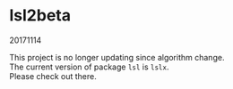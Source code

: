 # lsl2beta

20171114

This project is no longer updating since algorithm change. </br>
The current version of package `lsl` is `lslx`. </br>
Please check out there.
